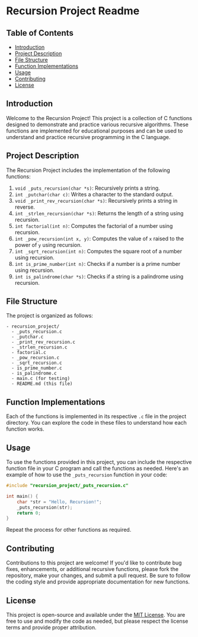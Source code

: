 
# Recursion Project Readme

## Table of Contents
- [Introduction](#introduction)
- [Project Description](#project-description)
- [File Structure](#file-structure)
- [Function Implementations](#function-implementations)
- [Usage](#usage)
- [Contributing](#contributing)
- [License](#license)

## Introduction
Welcome to the Recursion Project! This project is a collection of C functions designed to demonstrate and practice various recursive algorithms. These functions are implemented for educational purposes and can be used to understand and practice recursive programming in the C language.

## Project Description
The Recursion Project includes the implementation of the following functions:
1. `void _puts_recursion(char *s)`: Recursively prints a string.
2. `int _putchar(char c)`: Writes a character to the standard output.
3. `void _print_rev_recursion(char *s)`: Recursively prints a string in reverse.
4. `int _strlen_recursion(char *s)`: Returns the length of a string using recursion.
5. `int factorial(int n)`: Computes the factorial of a number using recursion.
6. `int _pow_recursion(int x, y)`: Computes the value of `x` raised to the power of `y` using recursion.
7. `int _sqrt_recursion(int n)`: Computes the square root of a number using recursion.
8. `int is_prime_number(int n)`: Checks if a number is a prime number using recursion.
9. `int is_palindrome(char *s)`: Checks if a string is a palindrome using recursion.

## File Structure
The project is organized as follows:
```
- recursion_project/
  - _puts_recursion.c
  - _putchar.c
  - _print_rev_recursion.c
  - _strlen_recursion.c
  - factorial.c
  - _pow_recursion.c
  - _sqrt_recursion.c
  - is_prime_number.c
  - is_palindrome.c
  - main.c (for testing)
  - README.md (this file)
```

## Function Implementations
Each of the functions is implemented in its respective `.c` file in the project directory. You can explore the code in these files to understand how each function works.

## Usage
To use the functions provided in this project, you can include the respective function file in your C program and call the functions as needed. Here's an example of how to use the `_puts_recursion` function in your code:

```c
#include "recursion_project/_puts_recursion.c"

int main() {
    char *str = "Hello, Recursion!";
    _puts_recursion(str);
    return 0;
}
```

Repeat the process for other functions as required.

## Contributing
Contributions to this project are welcome! If you'd like to contribute bug fixes, enhancements, or additional recursive functions, please fork the repository, make your changes, and submit a pull request. Be sure to follow the coding style and provide appropriate documentation for new functions.

## License
This project is open-source and available under the [MIT License](LICENSE). You are free to use and modify the code as needed, but please respect the license terms and provide proper attribution.
